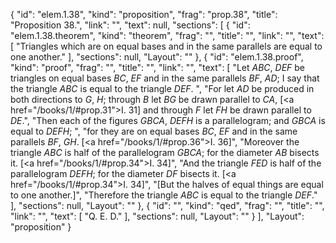 {
  "id": "elem.1.38",
  "kind": "proposition",
  "frag": "prop.38",
  "title": "Proposition 38.",
  "link": "",
  "text": null,
  "sections": [
    {
      "id": "elem.1.38.theorem",
      "kind": "theorem",
      "frag": "",
      "title": "",
      "link": "",
      "text": [
        "Triangles which are on equal bases and in the same parallels are equal to one another."
      ],
      "sections": null,
      "Layout": ""
    },
    {
      "id": "elem.1.38.proof",
      "kind": "proof",
      "frag": "",
      "title": "",
      "link": "",
      "text": [
        "Let <var>ABC</var>, <var>DEF</var> be triangles on equal bases <var>BC</var>, <var>EF</var> and in the same parallels <var>BF</var>, <var>AD</var>; I say that the triangle <var>ABC</var> is equal to the triangle <var>DEF</var>. ",
        "For let <var>AD</var> be produced in both directions to <var>G</var>, <var>H</var>; through <var>B</var> let <var>BG</var> be drawn parallel to <var>CA</var>, [<a href=\"/books/1/#prop.31\">I. 31</a>] and through <var>F</var> let <var>FH</var> be drawn parallel to <var>DE</var>.",
        "Then each of the figures <var>GBCA</var>, <var>DEFH</var> is a parallelogram; and <var>GBCA</var> is equal to <var>DEFH</var>; ",
        "for they are on equal bases <var>BC</var>, <var>EF</var> and in the same parallels <var>BF</var>, <var>GH</var>. [<a href=\"/books/1/#prop.36\">I. 36</a>]",
        "Moreover the triangle <var>ABC</var> is half of the parallelogram <var>GBCA</var>; for the diameter <var>AB</var> bisects it. [<a href=\"/books/1/#prop.34\">I. 34</a>]",
        "And the triangle <var>FED</var> is half of the parallelogram <var>DEFH</var>; for the diameter <var>DF</var> bisects it. [<a href=\"/books/1/#prop.34\">I. 34</a>]",
        "[But the halves of equal things are equal to one another.]",
        "Therefore the triangle <var>ABC</var> is equal to the triangle <var>DEF</var>."
      ],
      "sections": null,
      "Layout": ""
    },
    {
      "id": "",
      "kind": "qed",
      "frag": "",
      "title": "",
      "link": "",
      "text": [
        "Q. E. D."
      ],
      "sections": null,
      "Layout": ""
    }
  ],
  "Layout": "proposition"
}
